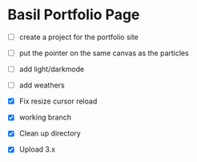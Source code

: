 # Basil Portfolio Page

- [ ] create a project for the portfolio site
- [ ] put the pointer on the same canvas as the particles
- [ ] add light/darkmode
- [ ] add weathers

- [x] Fix resize cursor reload
- [x] working branch
- [x] Clean up directory
- [x] Upload 3.x


